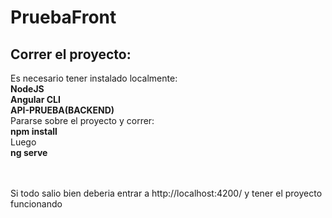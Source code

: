 # PruebaFront

## Correr el proyecto:

Es necesario tener instalado localmente:<br>
<b>NodeJS</b><br>
<b>Angular CLI</b><br>
<b>API-PRUEBA(BACKEND)</b><br>
Pararse sobre el proyecto y correr: <br>
<b>npm install</b><br>
Luego<br>
<b>ng serve</b>

<br><br>
Si todo salio bien deberia entrar a http://localhost:4200/ y tener el proyecto funcionando

